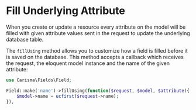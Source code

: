 # Fill Underlying Attribute

When you create or update a resource every attribute on the model will be filled with given attribute values sent in the request to update the underlying database table.

The `fillUsing` method allows you to customize how a field is filled before it is saved on the database. This method accepts a callback which receives the request, the eloquent model instance and the name of the given attribute:

```php
use Carisma\Fields\Field;

Field::make('name')->fillUsing(function($request, $model, $attribute){
    $model->name = ucfirst($request->name);
}),
```

